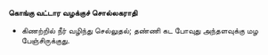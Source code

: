**கொங்கு வட்டார வழக்குச் சொல்லகராதி**
- கிணற்றில் நீர் வழிந்து செல்லுதல்; தண்ணி கட போவுது அந்தளவுக்கு மழ பேஞ்சிருக்குது.

